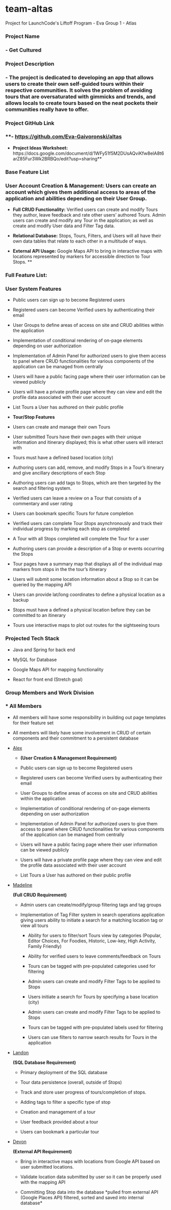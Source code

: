 # team-altas

Project for LaunchCode's Liftoff Program - Eva Group 1 - Atlas

### **Project Name**

### **- Get Cultured**

### **Project Description** 

### **- The project is dedicated to developing an app that allows users to create their own self-guided tours within their respective communities. It solves the problem of avoiding tours that are oversaturated with gimmicks and trends, and allows locals to create tours based on the neat pockets their communities really have to offer.**

### **Project GitHub Link**

### **- <https://github.com/Eva-Gaivoronski/altas>

- **Project Ideas Worksheet:** https\://docs.google.com/document/d/1WFy51f5M2DUsAQviKfw8elA8t6arZ85Fur3Wk2BRBQo/edit?usp=sharing**

### **Base Feature List**

### **User Account Creation & Management:** Users can create an account which gives them additional access to areas of the application and abilities depending on their User Group.

- **Full CRUD Functionality:** Verified users can create and modify Tours they author, leave feedback and rate other users’ authored Tours. Admin users can create and modify any Tour in the application; as well as create and modify User data and Filter Tag data.

- **Relational Database:** Stops, Tours, Filters, and Users will all have their own data tables that relate to each other in a multitude of ways.

- **External API Usage:** Google Maps API to bring in interactive maps with locations represented by markers for accessible direction to Tour Stops. **

### **Full Feature List:**

### **User System Features**

- Public users can sign up to become Registered users

- Registered users can become Verified users by authenticating their email

- User Groups to define areas of access on site and CRUD abilities within the application

- Implementation of conditional rendering of on-page elements depending on user authorization

- Implementation of Admin Panel for authorized users to give them access to panel where CRUD functionalities for various components of the application can be managed from centrally

- Users will have a public facing page where their user information can be viewed publicly

- Users will have a private profile page where they can view and edit the profile data associated with their user account

- List Tours a User has authored on their public profile

- **Tour/Stop Features**

- Users can create and manage their own Tours

- User submitted Tours have their own pages with their unique information and itinerary displayed; this is what other users will interact with

- Tours must have a defined based location (city)

- Authoring users can add, remove, and modify Stops in a Tour’s itinerary and give ancillary descriptions of each Stop

- Authoring users can add tags to Stops, which are then targeted by the search and filtering system.

- Verified users can leave a review on a Tour that consists of a commentary and user rating

- Users can bookmark specific Tours for future completion

- Verified users can complete Tour Stops asynchronously and track their individual progress by marking each stop as completed

- A Tour with all Stops completed will complete the Tour for a user

- Authoring users can provide a description of a Stop or events occurring the Stops

- Tour pages have a summary map that displays all of the individual map markers from stops in the the tour’s itinerary

- Users will submit some location information about a Stop so it can be queried by the mapping API

- Users can provide lat/long coordinates to define a physical location as a backup

- Stops must have a defined a physical location before they can be committed to an itinerary

- Tours use interactive maps to plot out routes for the sightseeing tours

### **Projected Tech Stack**

- Java and Spring for back end

- MySQL for Database

- Google Maps API for mapping functionality

- React for front end (Stretch goal)

### **Group Members and Work Division**

### * All Members

- All members will have some responsibility in building out page templates for their feature set

- All members will likely have some involvement in CRUD of certain components and their commitment to a persistent database

* [Alex](https://github.com/AlexMerchant)

    - **(User Creation & Management Requirement)**

    - Public users can sign up to become Registered users

    - Registered users can become Verified users by authenticating their email

    - User Groups to define areas of access on site and CRUD abilities within the application

    - Implementation of conditional rendering of on-page elements depending on user authorization

    - Implementation of Admin Panel for authorized users to give them access to panel where CRUD functionalities for various components of the application can be managed from centrally

    - Users will have a public facing page where their user information can be viewed publicly

    - Users will have a private profile page where they can view and edit the profile data associated with their user account

    - List Tours a User has authored on their public profile

* [Madeline](https://github.com/MadGalactic)

  **(Full CRUD Requirement)**

  - Admin users can create/modify/group filtering tags and tag groups 

  - Implementation of Tag Filter system in search operations application giving users ability to initiate a search for a matching location tag or view all tours

    - Ability for users to filter/sort Tours view by categories (Popular, Editor Choices, For Foodies, Historic, Low-key, High Activity, Family Friendly)

    - Ability for verified users to leave comments/feedback on Tours

    - Tours can be tagged with pre-populated categories used for filtering

    - Admin users can create and modify Filter Tags to be applied to Stops

    - Users initiate a search for Tours by specifying a base location (city)

    - Admin users can create and modify Filter Tags to be applied to Stops

    - Tours can be tagged with pre-populated labels used for filtering

    - Users can use filters to narrow search results for Tours in the application

* [Landon](https://github.com/lhedrick05)

  **(SQL Database Requirement)**
  
    - Primary deployment of the SQL database 

    - Tour data persistence (overall, outside of Stops)

    - Track and store user progress of tours/completion of stops.

    - Adding tags to filter a specific type of stop

    - Creation and management of a tour

    - User feedback provided about a tour

    - Users can bookmark a particular tour

* [Devon](https://github.com/Cresence)

  **(External API Requirement)**
  
  - Bring in interactive maps with locations from Google API based on user submitted locations. 

  - Validate location data submitted by user so it can be properly used with the mapping API

  - Committing Stop data into the database \*pulled from external API (Google Places API) filtered, sorted and saved into internal database\*
